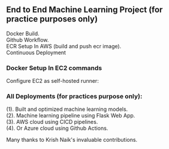 ## End to End Machine Learning Project (for practice purposes only)
Docker Build.\
Github Workflow.\
ECR Setup In AWS (build and push ecr image). \
Continuous Deployment

### Docker Setup In EC2 commands
Configure EC2 as self-hosted runner:

### All Deployments (for practices purpose only):
(1). Built and optimized machine learning models. \
(2). Machine learning pipeline using Flask Web App. \
(3). AWS cloud using CICD pipelines. \
(4). Or Azure cloud using Github Actions.

Many thanks to Krish Naik's invaluable contributions.
